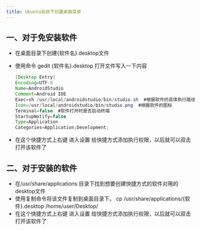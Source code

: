 ```yaml
---
title: Ubuntu系统下创建桌面菜单
---
```


## 一、对于免安装软件
- 在桌面目录下创建{软件名}.desktop文件
- 使用命令 gedit {软件名}.desktop 打开文件写入一下内容

    ```java
    [Desktop Entry]
    Encoding=UTF-8
    Name=AndroidStudio
    Comment=Android IDE
    Exec=sh /usr/local/androidstudio/bin/studio.sh  #根据软件的具体执行路径
    Icon=/usr/local/androidstudio/bin/studio.png  #根据软件的图标
    Terminal=false  #软件打开时是否启动终端
    StartupNotify=false
    Type=Application
    Categories=Application;Development;
    ```
- 在这个快捷方式上右键 进入设置 给快捷方式添加执行权限，以后就可以双击打开该软件了

## 二、对于安装的软件
- 在/usr/share/applications 目录下找到想要创建快捷方式的软件对用的desktop文件
- 使用复制命令将该文件复制到桌面目录下。
cp /usr/share/applications/{软件}.desktop  /home/user/Desktop/
- 在这个快捷方式上右键 进入设置 给快捷方式添加执行权限，以后就可以双击打开该软件了


